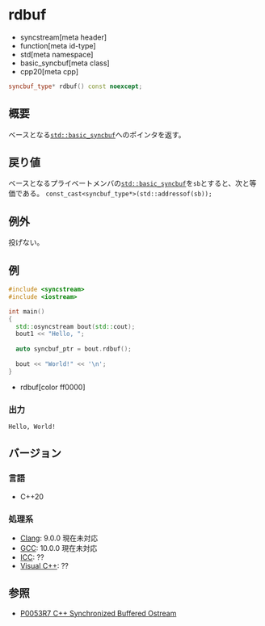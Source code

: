 # rdbuf
* syncstream[meta header]
* function[meta id-type]
* std[meta namespace]
* basic_syncbuf[meta class]
* cpp20[meta cpp]


```cpp
syncbuf_type* rdbuf() const noexcept;
```

## 概要
ベースとなる[`std::basic_syncbuf`](../basic_syncbuf.md)へのポインタを返す。


## 戻り値
ベースとなるプライベートメンバの[`std::basic_syncbuf`](../basic_syncbuf.md)を`sb`とすると、次と等価である。  `const_cast<syncbuf_type*>(std::addressof(sb));`


## 例外
投げない。


## 例
```cpp example
#include <syncstream>
#include <iostream>

int main()
{
  std::osyncstream bout(std::cout);
  bout1 << "Hello, ";
  
  auto syncbuf_ptr = bout.rdbuf();
  
  bout << "World!" << '\n';
}
```
* rdbuf[color ff0000]


### 出力
```
Hello, World!
```


## バージョン
### 言語
- C++20

### 処理系
- [Clang](/implementation.md#clang): 9.0.0 現在未対応
- [GCC](/implementation.md#gcc): 10.0.0 現在未対応
- [ICC](/implementation.md#icc): ??
- [Visual C++](/implementation.md#visual_cpp): ??


## 参照
- [P0053R7 C++ Synchronized Buffered Ostream](http://www.open-std.org/jtc1/sc22/wg21/docs/papers/2017/p0053r7.pdf)
